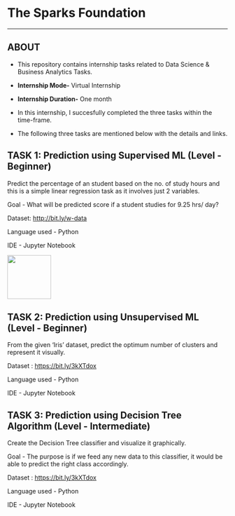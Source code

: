 # The Sparks Foundation 
- - - - 
## ABOUT
- This repository contains internship tasks related to Data Science & Business Analytics Tasks.
- **Internship Mode-** Virtual Internship
- **Internship Duration-** One month

- In this internship, I succesfully completed the three tasks within the time-frame.
- The following three tasks are mentioned below with the details and links.

## TASK 1: **Prediction using Supervised ML** (Level - Beginner)
Predict the percentage of an student based on the no. of study hours and this is a simple linear regression task as it involves just 2 variables.

Goal - What will be predicted score if a student studies for 9.25 hrs/ day?

Dataset: http://bit.ly/w-data

Language used - Python

IDE - Jupyter Notebook

<img src="https://cdn4.iconfinder.com/data/icons/iconsimple-logotypes/512/github-512.png" width="100">

## TASK 2: **Prediction using Unsupervised ML** (Level - Beginner)
From the given ‘Iris’ dataset, predict the optimum number of clusters and represent it visually. 

Dataset : https://bit.ly/3kXTdox

Language used - Python

IDE - Jupyter Notebook

## TASK 3: **Prediction using Decision Tree Algorithm** (Level - Intermediate)
Create the Decision Tree classifier and visualize it graphically. 

Goal - The purpose is if we feed any new data to this classifier, it would be able to predict the right class accordingly. 

Dataset : https://bit.ly/3kXTdox

Language used - Python

IDE - Jupyter Notebook

